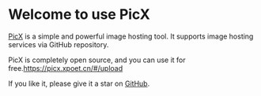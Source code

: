 
# Welcome to use PicX

[PicX](https://github.com/XPoet/picx) is a simple and powerful image hosting tool. It supports image hosting services via GitHub repository.

PicX is completely open source, and you can use it for free.<https://picx.xpoet.cn/#/upload>

If you like it, please give it a star on [GitHub](https://github.com/XPoet/picx).
        
